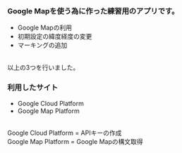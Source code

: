 ### Google Mapを使う為に作った練習用のアプリです。
- Google Mapの利用
- 初期設定の緯度経度の変更
- マーキングの追加
<br>
以上の3つを行いました。

### 利用したサイト
- Google Cloud Platform
- Google Map Platform
<br>
Google Cloud Platform = APIキーの作成<br>
Google Map Platform = Google Mapの構文取得
